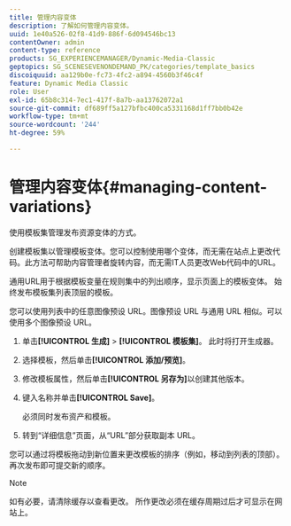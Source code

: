```yaml
---
title: 管理内容变体
description: 了解如何管理内容变体。
uuid: 1e40a526-02f8-41d9-886f-6d094546bc13
contentOwner: admin
content-type: reference
products: SG_EXPERIENCEMANAGER/Dynamic-Media-Classic
geptopics: SG_SCENESEVENONDEMAND_PK/categories/template_basics
discoiquuid: aa129b0e-fc73-4fc2-a894-4560b3f46c4f
feature: Dynamic Media Classic
role: User
exl-id: 65b8c314-7ec1-417f-8a7b-aa13762072a1
source-git-commit: df689ff5a127bfbc400ca5331168d1ff7bb0b42e
workflow-type: tm+mt
source-wordcount: '244'
ht-degree: 59%

---
```


# 管理内容变体{#managing-content-variations}

使用模板集管理发布资源变体的方式。

创建模板集以管理模板变体。您可以控制使用哪个变体，而无需在站点上更改代码。此方法可帮助内容管理者旋转内容，而无需IT人员更改Web代码中的URL。

通用URL用于根据模板变量在规则集中的列出顺序，显示页面上的模板变体。 始终发布模板集列表顶层的模板。

您可以使用列表中的任意图像预设 URL。图像预设 URL 与通用 URL 相似。可以使用多个图像预设 URL。

1. 单击&#x200B;**[!UICONTROL 生成]** > **[!UICONTROL 模板集]**。 此时将打开生成器。
1. 选择模板，然后单击&#x200B;**[!UICONTROL 添加/预览]**。
1. 修改模板属性，然后单击&#x200B;**[!UICONTROL 另存为]**&#x200B;以创建其他版本。
1. 键入名称并单击&#x200B;**[!UICONTROL Save]**。

   必须同时发布资产和模板。

1. 转到“详细信息”页面，从“URL”部分获取副本 URL。

您可以通过将模板拖动到新位置来更改模板的排序（例如，移动到列表的顶部）。再次发布即可提交新的顺序。

>[!NOTE]
>
>如有必要，请清除缓存以查看更改。 所作更改必须在缓存周期过后才可显示在网站上。
